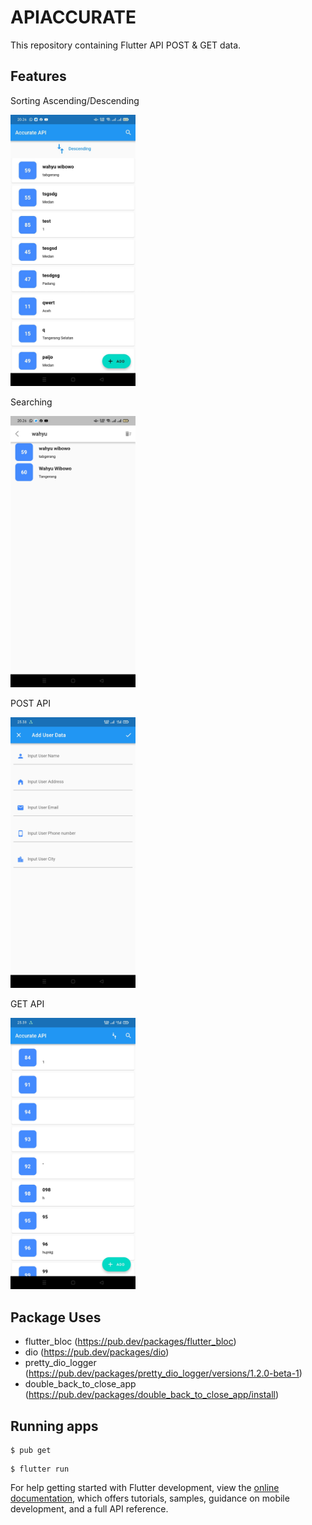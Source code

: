 # APIACCURATE

This repository containing Flutter API POST & GET data.

## Features

Sorting Ascending/Descending

<p float="center">
  <img src="https://github.com/dimaspsetyo/apiaccurate/blob/main/lib/assets/img/ss/sort.jpeg" width="200" />
</p>
Searching
<p float="center">
  <img src="https://github.com/dimaspsetyo/apiaccurate/blob/main/lib/assets/img/ss/search.jpeg" width="200" />
</p>
POST API
<p float="center">
  <img src="https://github.com/dimaspsetyo/apiaccurate/blob/main/lib/assets/img/ss/post.jpg" width="200" />
</p>
GET API
<p float="center">
  <img src="https://github.com/dimaspsetyo/apiaccurate/blob/main/lib/assets/img/ss/get.jpg" width="200" />
</p>

## Package Uses

- flutter_bloc (https://pub.dev/packages/flutter_bloc)
- dio (https://pub.dev/packages/dio)
- pretty_dio_logger (https://pub.dev/packages/pretty_dio_logger/versions/1.2.0-beta-1)
- double_back_to_close_app (https://pub.dev/packages/double_back_to_close_app/install)

## Running apps

<pre><code class="language-css">$ pub get
</code></pre>
<pre><code class="language-css">$ flutter run
</code></pre>

For help getting started with Flutter development, view the
[online documentation](https://docs.flutter.dev/), which offers tutorials,
samples, guidance on mobile development, and a full API reference.
